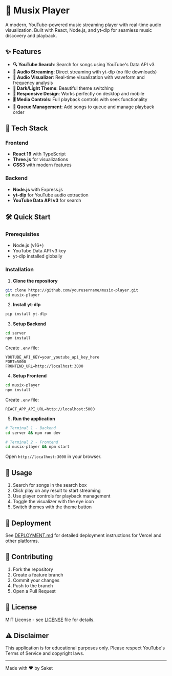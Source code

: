 # 🎵 Musix Player

A modern, YouTube-powered music streaming player with real-time audio visualization. Built with React, Node.js, and yt-dlp for seamless music discovery and playback.

## ✨ Features

- **🔍 YouTube Search**: Search for songs using YouTube's Data API v3
- **🎵 Audio Streaming**: Direct streaming with yt-dlp (no file downloads)
- **🎨 Audio Visualizer**: Real-time visualization with waveform and frequency analysis
- **🌙 Dark/Light Theme**: Beautiful theme switching
- **📱 Responsive Design**: Works perfectly on desktop and mobile
- **🎚️ Media Controls**: Full playback controls with seek functionality
- **📜 Queue Management**: Add songs to queue and manage playback order

## 🚀 Tech Stack

### Frontend

- **React 19** with TypeScript
- **Three.js** for visualizations
- **CSS3** with modern features

### Backend

- **Node.js** with Express.js
- **yt-dlp** for YouTube audio extraction
- **YouTube Data API v3** for search

## 🛠️ Quick Start

### Prerequisites

- Node.js (v16+)
- YouTube Data API v3 key
- yt-dlp installed globally

### Installation

1. **Clone the repository**

```bash
git clone https://github.com/yourusername/musix-player.git
cd musix-player
```

2. **Install yt-dlp**

```bash
pip install yt-dlp
```

3. **Setup Backend**

```bash
cd server
npm install
```

Create `.env` file:

```env
YOUTUBE_API_KEY=your_youtube_api_key_here
PORT=5000
FRONTEND_URL=http://localhost:3000
```

4. **Setup Frontend**

```bash
cd musix-player
npm install
```

Create `.env` file:

```env
REACT_APP_API_URL=http://localhost:5000
```

5. **Run the application**

```bash
# Terminal 1 - Backend
cd server && npm run dev

# Terminal 2 - Frontend
cd musix-player && npm start
```

Open `http://localhost:3000` in your browser.

## 🎯 Usage

1. Search for songs in the search box
2. Click play on any result to start streaming
3. Use player controls for playback management
4. Toggle the visualizer with the eye icon
5. Switch themes with the theme button

## 🚢 Deployment

See [DEPLOYMENT.md](./DEPLOYMENT.md) for detailed deployment instructions for Vercel and other platforms.

## 🤝 Contributing

1. Fork the repository
2. Create a feature branch
3. Commit your changes
4. Push to the branch
5. Open a Pull Request

## 📄 License

MIT License - see [LICENSE](LICENSE) file for details.

## ⚠️ Disclaimer

This application is for educational purposes only. Please respect YouTube's Terms of Service and copyright laws.

---

Made with ❤️ by Saket
